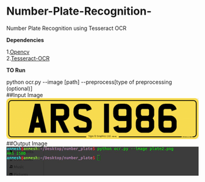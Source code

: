 # Number-Plate-Recognition-
Number Plate Recognition using Tesseract OCR

**Dependencies**

1.[Opencv](https://opencv.org/)<br />
2.[Tesseract-OCR](https://github.com/tesseract-ocr/tesseract)<br />

**TO Run**

python ocr.py --image [path] --preprocess[type of preprocessing (optional)]<br />
##Input Image
![Input](https://github.com/anmesh-vicky/Number-Plate-Recognition/blob/master/plate2.png)
##Output Image
![output](https://github.com/anmesh-vicky/Number-Plate-Recognition/blob/master/runn.jpeg)

